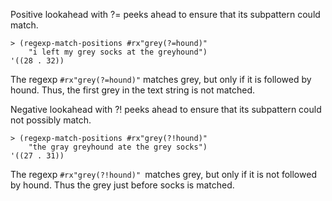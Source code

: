 Positive lookahead with ?= peeks ahead to ensure that its subpattern could match.

```
> (regexp-match-positions #rx"grey(?=hound)"
    "i left my grey socks at the greyhound")
'((28 . 32))
```
The regexp ```#rx"grey(?=hound)"``` matches grey, but only if it is followed by hound. Thus, the first grey in the text string is not matched.

Negative lookahead with ?! peeks ahead to ensure that its subpattern could not possibly match.
```
> (regexp-match-positions #rx"grey(?!hound)"
    "the gray greyhound ate the grey socks")
'((27 . 31))
```
The regexp ```#rx"grey(?!hound)" ```matches grey, but only if it is not followed by hound. Thus the grey just before socks is matched.
